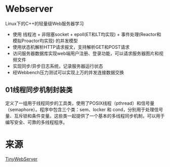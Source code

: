 # Webserver
Linux下的C++的轻量级Web服务器学习
* 使用 线程池 + 非阻塞socket + epoll(ET和LT均实现) + 事件处理(Reactor和模拟Proactor均实现) 的并发模型
* 使用状态机解析HTTP请求报文，支持解析GET和POST请求
* 访问服务器数据库实现web端用户注册、登录功能，可以请求服务器图片和视频文件
* 实现同步/异步日志系统，记录服务器运行状态
* 经Webbench压力测试可以实现上万的并发连接数据交换

## 01线程同步机制封装类
定义了一组用于线程同步的工具类，使用了POSIX线程（pthread）和信号量（semaphore）。程序中包含三个类：sem、locker 和 cond，分别用于处理信号量、互斥锁和条件变量。这些类一起提供了一个基本的多线程同步机制，可以用于编写安全、可靠的多线程程序。


# 来源
[TinyWebServer](https://github.com/qinguoyi/TinyWebServer.git)
